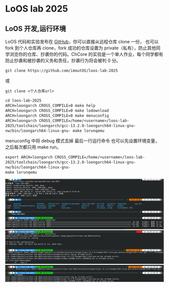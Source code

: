 # LoOS lab 2025

## LoOS 开发,运行环境

LoOS 代码和实验发布在 [GitHub](https://github.com/imoutOS/loos-lab-2025)，你可以直接从远程仓库 clone 一份， 也可以 fork 到个人仓库再 clone，fork 成功的仓库设置为 private（私有），防止其他同学浏览你的仓库、抄袭你的代码。ChCore 的实验是一个单人作业，每个同学都有防止抄袭和被抄袭的义务和责任，抄袭行为将会被判 0 分。

```shell
git clone https://github.com/imoutOS/loos-lab-2025
```
或
```shell
git clone <个人仓库url>
```

```shell
cd loos-lab-2025
ARCH=loongarch CROSS_COMPILE=0 make help
ARCH=loongarch CROSS_COMPILE=0 make lodownload
ARCH=loongarch CROSS_COMPILE=0 make menuconfig
ARCH=loongarch CROSS_COMPILE=/home/<username>/loos-lab-2025/toolchain/loongarch/gcc-13.2.0-loongarch64-linux-gnu-nw/bin/loongarch64-linux-gnu- make lorunqemu
```
menuconfig 中将 debug 模式去掉
最后一行运行命令 也可以先设置环境变量，之后每次都只用 make run。
```shell
export ARCH=loongarch CROSS_COMPILE=/home/<username>/loos-lab-2025/toolchain/loongarch/gcc-13.2.0-loongarch64-linux-gnu-nw/bin/loongarch64-linux-gnu- 
make lorunqemu
```

![alt text](img/image.png)
![alt text](img/image-1.png)
![alt text](img/image-2.png)

